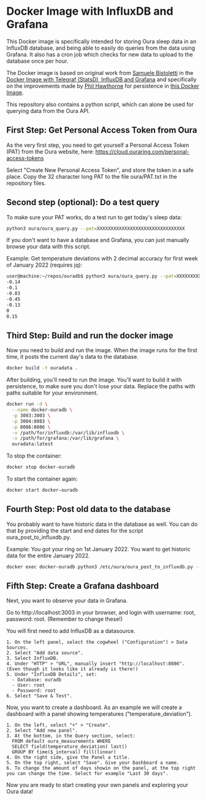 # Docker Image with InfluxDB and Grafana

This Docker image is specifically intended for storing Oura sleep data in an InfluxDB database, and being able to easily do queries from the data using Grafana. It also has a cron job which checks for new data to upload to the database once per hour.

The Docker image is based on original work from [Samuele Bistoletti](https://github.com/samuelebistoletti) in the [Docker Image with Telegraf (StatsD), InfluxDB and Grafana](https://github.com/samuelebistoletti/docker-statsd-influxdb-grafana) and specifically on the improvements made by [Phil Hawthorne](https://github.com/philhawthorne) for persistence in [this Docker Image](https://github.com/philhawthorne/docker-influxdb-grafana).

This repository also contains a python script, which can alone be used for querying data from the Oura API.

## First Step: Get Personal Access Token from Oura

As the very first step, you need to get yourself a Personal Access Token (PAT) from the Oura website, here: https://cloud.ouraring.com/personal-access-tokens

Select "Create New Personal Access Token", and store the token in a safe place. Copy the 32 character long PAT to the file oura/PAT.txt in the repository files.

## Second step (optional): Do a test query

To make sure your PAT works, do a test run to get today's sleep data:

```sh
python3 oura/oura_query.py --pat=XXXXXXXXXXXXXXXXXXXXXXXXXXXXXXXX
```

If you don't want to have a database and Grafana, you can just manually browse your data with this script.

Example: Get temperature deviations with 2 decimal accuracy for first week of January 2022 (requires jq):

```sh
user@machine:~/repos/ouradb$ python3 oura/oura_query.py --pat=XXXXXXXXXXXXXXXXXXXXXXXXXXXXXXXX --start=2022-01-01 --end=2022-01-07|jq '.temperature_deviation'
-0.14
-0.1
-0.03
-0.45
-0.13
0
0.15
```

## Third Step: Build and run the docker image

Now you need to build and run the image. When the image runs for the first time, it posts the current day's data to the database.

```sh
docker build -t ouradata .
```

After building, you'll need to run the image. You'll want to build it with persistence, to make sure you don't lose your data. Replace the paths with paths suitable for your environment.

```sh
docker run -d \
  --name docker-ouradb \
  -p 3003:3003 \
  -p 3004:8083 \
  -p 8086:8086 \
  -v /path/for/influxdb:/var/lib/influxdb \
  -v /path/for/grafana:/var/lib/grafana \
  ouradata:latest
```

To stop the container:

```sh
docker stop docker-ouradb
```

To start the container again:

```sh
docker start docker-ouradb
```

## Fourth Step: Post old data to the database

You probably want to have historic data in the database as well. You can do that by providing the start and end dates for the script oura_post_to_influxdb.py.

Example: You got your ring on 1st January 2022. You want to get historic data for the entire January 2022.

```sh
docker exec docker-ouradb python3 /etc/oura/oura_post_to_influxdb.py --start=2022-01-01 --end=2022-01-31
```

## Fifth Step: Create a Grafana dashboard

Next, you want to observe your data in Grafana.

Go to http://localhost:3003 in your browser, and login with username: root, password: root. (Remember to change these!)

You will first need to add InfluxDB as a datasource.

```
1. On the left panel, select the cogwheel ("Configuration") > Data Sources.
2. Select "Add data source".
3. Select InfluxDB.
4. Under "HTTP" > "URL", manually insert "http://localhost:8086". (Even though it looks like it already is there!)
5. Under "InfluxDB Details", set:
  - Database: ouradb
  - User: root
  - Password: root
6. Select "Save & Test".
```

Now, you want to create a dashboard. As an example we will create a dashboard with a panel showing temperatures ("temperature_deviation").

```
1. On the left, select "+" > "Create".
2. Select "Add new panel".
3. At the bottom, in the Query section, select:
  FROM default oura_measurements WHERE
  SELECT field(temperature_deviation) last()
  GROUP BY time($_interval) fill(linear)
4. On the right side, give the Panel a title.
5. On the top right, select "Save". Give your Dashboard a name.
6. To change the amount of days showin on the panel, at the top right you can change the time. Select for example "Last 30 days".
```

Now you are ready to start creating your own panels and exploring your Oura data!
